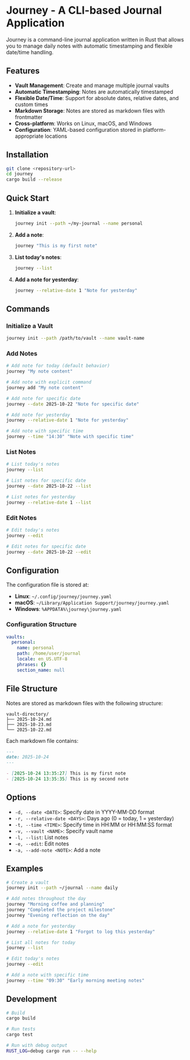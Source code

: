 # Journey - A CLI-based Journal Application

Journey is a command-line journal application written in Rust that allows you to manage daily notes with automatic timestamping and flexible date/time handling.

## Features

- **Vault Management**: Create and manage multiple journal vaults
- **Automatic Timestamping**: Notes are automatically timestamped
- **Flexible Date/Time**: Support for absolute dates, relative dates, and custom times
- **Markdown Storage**: Notes are stored as markdown files with frontmatter
- **Cross-platform**: Works on Linux, macOS, and Windows
- **Configuration**: YAML-based configuration stored in platform-appropriate locations

## Installation

```bash
git clone <repository-url>
cd journey
cargo build --release
```

## Quick Start

1. **Initialize a vault**:
   ```bash
   journey init --path ~/my-journal --name personal
   ```

2. **Add a note**:
   ```bash
   journey "This is my first note"
   ```

3. **List today's notes**:
   ```bash
   journey --list
   ```

4. **Add a note for yesterday**:
   ```bash
   journey --relative-date 1 "Note for yesterday"
   ```

## Commands

### Initialize a Vault
```bash
journey init --path /path/to/vault --name vault-name
```

### Add Notes
```bash
# Add note for today (default behavior)
journey "My note content"

# Add note with explicit command
journey add "My note content"

# Add note for specific date
journey --date 2025-10-22 "Note for specific date"

# Add note for yesterday
journey --relative-date 1 "Note for yesterday"

# Add note with specific time
journey --time "14:30" "Note with specific time"
```

### List Notes
```bash
# List today's notes
journey --list

# List notes for specific date
journey --date 2025-10-22 --list

# List notes for yesterday
journey --relative-date 1 --list
```

### Edit Notes
```bash
# Edit today's notes
journey --edit

# Edit notes for specific date
journey --date 2025-10-22 --edit
```

## Configuration

The configuration file is stored at:
- **Linux**: `~/.config/journey/journey.yaml`
- **macOS**: `~/Library/Application Support/journey/journey.yaml`
- **Windows**: `%APPDATA%\journey\journey.yaml`

### Configuration Structure

```yaml
vaults:
  personal:
    name: personal
    path: /home/user/journal
    locale: en_US.UTF-8
    phrases: {}
    section_name: null
```

## File Structure

Notes are stored as markdown files with the following structure:

```
vault-directory/
├── 2025-10-24.md
├── 2025-10-23.md
└── 2025-10-22.md
```

Each markdown file contains:
```markdown
---
date: 2025-10-24
---

- [2025-10-24 13:35:27] This is my first note
- [2025-10-24 13:35:35] This is my second note
```

## Options

- `-d, --date <DATE>`: Specify date in YYYY-MM-DD format
- `-r, --relative-date <DAYS>`: Days ago (0 = today, 1 = yesterday)
- `-t, --time <TIME>`: Specify time in HH:MM or HH:MM:SS format
- `-v, --vault <NAME>`: Specify vault name
- `-l, --list`: List notes
- `-e, --edit`: Edit notes
- `-a, --add-note <NOTE>`: Add a note

## Examples

```bash
# Create a vault
journey init --path ~/journal --name daily

# Add notes throughout the day
journey "Morning coffee and planning"
journey "Completed the project milestone"
journey "Evening reflection on the day"

# Add a note for yesterday
journey --relative-date 1 "Forgot to log this yesterday"

# List all notes for today
journey --list

# Edit today's notes
journey --edit

# Add a note with specific time
journey --time "09:30" "Early morning meeting notes"
```

## Development

```bash
# Build
cargo build

# Run tests
cargo test

# Run with debug output
RUST_LOG=debug cargo run -- --help
```
